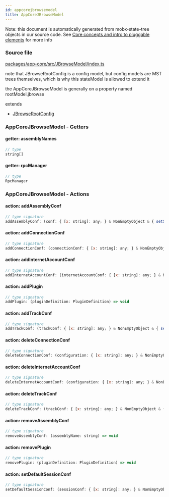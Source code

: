 ```yaml
---
id: appcorejbrowsemodel
title: AppCoreJBrowseModel
---
```


Note: this document is automatically generated from mobx-state-tree objects in
our source code. See
[Core concepts and intro to pluggable elements](/docs/developer_guide/) for more
info

### Source file

[packages/app-core/src/JBrowseModel/index.ts](https://github.com/GMOD/jbrowse-components/blob/main/packages/app-core/src/JBrowseModel/index.ts)

note that JBrowseRootConfig is a config model, but config models are MST trees
themselves, which is why this stateModel is allowed to extend it

the AppCoreJBrowseModel is generally on a property named rootModel.jbrowse

extends

- [JBrowseRootConfig](/docs/config/jbrowserootconfig)

### AppCoreJBrowseModel - Getters

#### getter: assemblyNames

```js
// type
string[]
```

#### getter: rpcManager

```js
// type
RpcManager
```

### AppCoreJBrowseModel - Actions

#### action: addAssemblyConf

```js
// type signature
addAssemblyConf: (conf: { [x: string]: any; } & NonEmptyObject & { setSubschema(slotName: string, data: unknown): any; } & IStateTreeNode<AnyConfigurationSchemaType>) => { ...; } & ... 2 more ... & IStateTreeNode<...>
```

#### action: addConnectionConf

```js
// type signature
addConnectionConf: (connectionConf: { [x: string]: any; } & NonEmptyObject & { setSubschema(slotName: string, data: unknown): any; } & IStateTreeNode<AnyConfigurationSchemaType>) => any
```

#### action: addInternetAccountConf

```js
// type signature
addInternetAccountConf: (internetAccountConf: { [x: string]: any; } & NonEmptyObject & { setSubschema(slotName: string, data: unknown): any; } & IStateTreeNode<AnyConfigurationSchemaType>) => any
```

#### action: addPlugin

```js
// type signature
addPlugin: (pluginDefinition: PluginDefinition) => void
```

#### action: addTrackConf

```js
// type signature
addTrackConf: (trackConf: { [x: string]: any; } & NonEmptyObject & { setSubschema(slotName: string, data: unknown): any; } & IStateTreeNode<AnyConfigurationSchemaType>) => any
```

#### action: deleteConnectionConf

```js
// type signature
deleteConnectionConf: (configuration: { [x: string]: any; } & NonEmptyObject & { setSubschema(slotName: string, data: unknown): any; } & IStateTreeNode<AnyConfigurationSchemaType>) => boolean
```

#### action: deleteInternetAccountConf

```js
// type signature
deleteInternetAccountConf: (configuration: { [x: string]: any; } & NonEmptyObject & { setSubschema(slotName: string, data: unknown): any; } & IStateTreeNode<AnyConfigurationSchemaType>) => boolean
```

#### action: deleteTrackConf

```js
// type signature
deleteTrackConf: (trackConf: { [x: string]: any; } & NonEmptyObject & { setSubschema(slotName: string, data: unknown): any; } & IStateTreeNode<AnyConfigurationSchemaType>) => boolean
```

#### action: removeAssemblyConf

```js
// type signature
removeAssemblyConf: (assemblyName: string) => void
```

#### action: removePlugin

```js
// type signature
removePlugin: (pluginDefinition: PluginDefinition) => void
```

#### action: setDefaultSessionConf

```js
// type signature
setDefaultSessionConf: (sessionConf: { [x: string]: any; } & NonEmptyObject & { setSubschema(slotName: string, data: unknown): any; } & IStateTreeNode<AnyConfigurationSchemaType>) => void
```
